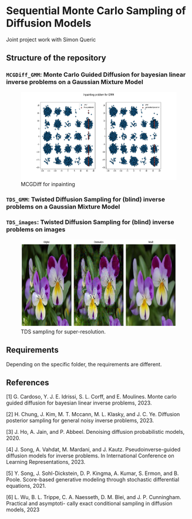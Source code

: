# Sequential Monte Carlo Sampling of Diffusion Models

Joint project work with Simon Queric

## Structure of the repository
### `MCGDiff_GMM`: Monte Carlo Guided Diffusion for bayesian linear inverse problems on a Gaussian Mixture Model

<figure>
 <img style="float:none;", width="720" height="240" src="./MCGDiff_GMM/figures/inpainting_gmm.png" alt="MCGDiff sampling">
 <figcaption> MCGDiff for inpainting </figcaption>
</figure>

### `TDS_GMM`: Twisted Diffusion Sampling for (blind) inverse problems on a Gaussian Mixture Model
### `TDS_images`: Twisted Diffusion Sampling for (blind) inverse problems on images


<figure>
  <img style="float:none;" width="720" height="240" src="./TDS_images/figures/tds_sampling.png" alt="TDS sampling">
  <figcaption> TDS sampling for super-resolution. </figcaption>
</figure>

## Requirements
Depending on the specific folder, the requirements are different. 
## References

[1] G. Cardoso, Y. J. E. Idrissi, S. L. Corff, and E. Moulines. Monte carlo guided diffusion for
bayesian linear inverse problems, 2023.

[2] H. Chung, J. Kim, M. T. Mccann, M. L. Klasky, and J. C. Ye. Diffusion posterior sampling for
general noisy inverse problems, 2023.

[3] J. Ho, A. Jain, and P. Abbeel. Denoising diffusion probabilistic models, 2020.

[4] J. Song, A. Vahdat, M. Mardani, and J. Kautz. Pseudoinverse-guided diffusion models for inverse
problems. In International Conference on Learning Representations, 2023.

[5] Y. Song, J. Sohl-Dickstein, D. P. Kingma, A. Kumar, S. Ermon, and B. Poole. Score-based
generative modeling through stochastic differential equations, 2021.

[6] L. Wu, B. L. Trippe, C. A. Naesseth, D. M. Blei, and J. P. Cunningham. Practical and asymptoti-
cally exact conditional sampling in diffusion models, 2023
